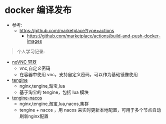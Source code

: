 # docker 编译发布

* 参考:
    * https://github.com/marketplace?type=actions
        * https://github.com/marketplace/actions/build-and-push-docker-images


> 个人学习记录:

* [noVNC 容器](https://github.com/xtulnx/docker-builder/tree/novnc/novnc)
    * vnc,自定义密码
    * 在容器中使用 vnc，支持自定义密码，可以作为基础镜像使用
* [tengine](https://github.com/xtulnx/docker-builder/tree/nginx/tengine)
    * nginx,tengine,淘宝,lua
    * 基于淘宝的 tengine，包括 lua 模块
* [tengine-nacos](https://github.com/xtulnx/docker-builder/tree/nginx/tengine-nacos)
    * nginx,tengine,淘宝,lua,nacos,集群
    * tengine + nacos ，用 nacos 来实时更新本地配置，可用于多个节点自动刷新nginx配置


